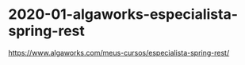 # 2020-01-algaworks-especialista-spring-rest
https://www.algaworks.com/meus-cursos/especialista-spring-rest/
